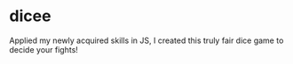 # dicee
Applied my newly acquired skills in JS, I created this truly fair dice game to decide your fights!
